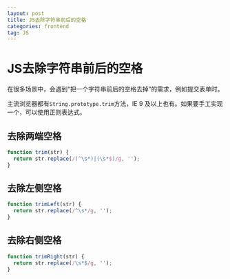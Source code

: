```yaml
---
layout: post
title: JS去除字符串前后的空格
categories: frontend
tag: JS
---
```


# JS去除字符串前后的空格

在很多场景中，会遇到“把一个字符串前后的空格去掉”的需求，例如提交表单时。

主流浏览器都有`String.prototype.trim`方法，IE 9 及以上也有。如果要手工实现一个，可以使用正则表达式。

## 去除两端空格

```javascript
function trim(str) {
  return str.replace(/(^\s*)|(\s*$)/g, '');
}
```

## 去除左侧空格

```javascript
function trimLeft(str) {
  return str.replace(/^\s*/g, '');
}
```

## 去除右侧空格

```javascript
function trimRight(str) {
  return str.replace(/\s*$/g, '');
}
```